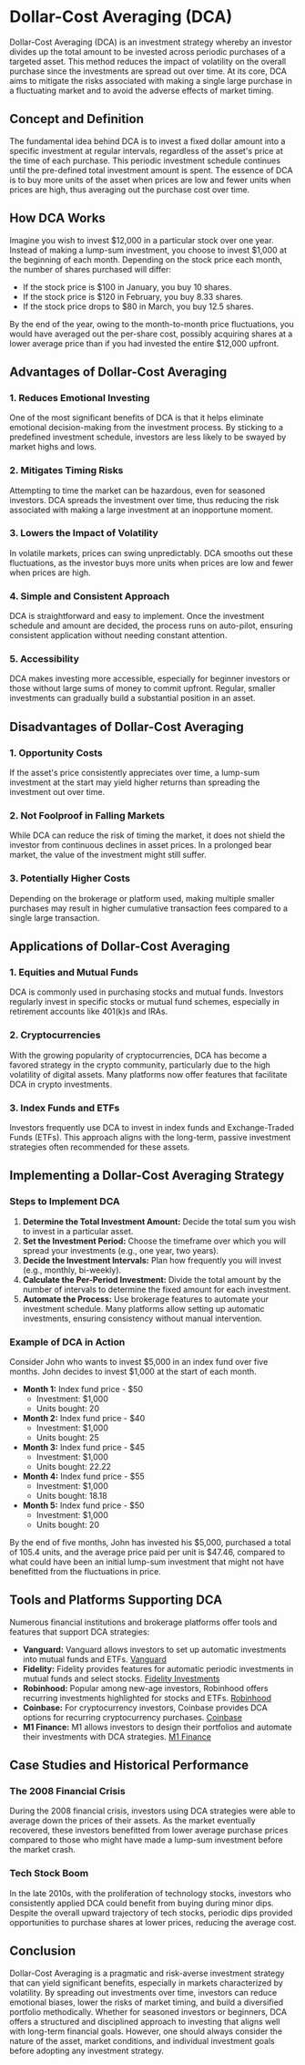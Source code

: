 # Dollar-Cost Averaging (DCA)

Dollar-Cost Averaging (DCA) is an investment strategy whereby an investor divides up the total amount to be invested across periodic purchases of a targeted asset. This method reduces the impact of volatility on the overall purchase since the investments are spread out over time. At its core, DCA aims to mitigate the risks associated with making a single large purchase in a fluctuating market and to avoid the adverse effects of market timing.

## Concept and Definition

The fundamental idea behind DCA is to invest a fixed dollar amount into a specific investment at regular intervals, regardless of the asset's price at the time of each purchase. This periodic investment schedule continues until the pre-defined total investment amount is spent. The essence of DCA is to buy more units of the asset when prices are low and fewer units when prices are high, thus averaging out the purchase cost over time.

## How DCA Works

Imagine you wish to invest $12,000 in a particular stock over one year. Instead of making a lump-sum investment, you choose to invest $1,000 at the beginning of each month. Depending on the stock price each month, the number of shares purchased will differ:
- If the stock price is $100 in January, you buy 10 shares.
- If the stock price is $120 in February, you buy 8.33 shares.
- If the stock price drops to $80 in March, you buy 12.5 shares.

By the end of the year, owing to the month-to-month price fluctuations, you would have averaged out the per-share cost, possibly acquiring shares at a lower average price than if you had invested the entire $12,000 upfront.

## Advantages of Dollar-Cost Averaging

### 1. Reduces Emotional Investing
One of the most significant benefits of DCA is that it helps eliminate emotional decision-making from the investment process. By sticking to a predefined investment schedule, investors are less likely to be swayed by market highs and lows.

### 2. Mitigates Timing Risks
Attempting to time the market can be hazardous, even for seasoned investors. DCA spreads the investment over time, thus reducing the risk associated with making a large investment at an inopportune moment.

### 3. Lowers the Impact of Volatility
In volatile markets, prices can swing unpredictably. DCA smooths out these fluctuations, as the investor buys more units when prices are low and fewer when prices are high.

### 4. Simple and Consistent Approach
DCA is straightforward and easy to implement. Once the investment schedule and amount are decided, the process runs on auto-pilot, ensuring consistent application without needing constant attention.

### 5. Accessibility
DCA makes investing more accessible, especially for beginner investors or those without large sums of money to commit upfront. Regular, smaller investments can gradually build a substantial position in an asset.

## Disadvantages of Dollar-Cost Averaging

### 1. Opportunity Costs
If the asset's price consistently appreciates over time, a lump-sum investment at the start may yield higher returns than spreading the investment out over time.

### 2. Not Foolproof in Falling Markets
While DCA can reduce the risk of timing the market, it does not shield the investor from continuous declines in asset prices. In a prolonged bear market, the value of the investment might still suffer.

### 3. Potentially Higher Costs
Depending on the brokerage or platform used, making multiple smaller purchases may result in higher cumulative transaction fees compared to a single large transaction.

## Applications of Dollar-Cost Averaging

### 1. Equities and Mutual Funds
DCA is commonly used in purchasing stocks and mutual funds. Investors regularly invest in specific stocks or mutual fund schemes, especially in retirement accounts like 401(k)s and IRAs.

### 2. Cryptocurrencies
With the growing popularity of cryptocurrencies, DCA has become a favored strategy in the crypto community, particularly due to the high volatility of digital assets. Many platforms now offer features that facilitate DCA in crypto investments.

### 3. Index Funds and ETFs
Investors frequently use DCA to invest in index funds and Exchange-Traded Funds (ETFs). This approach aligns with the long-term, passive investment strategies often recommended for these assets.

## Implementing a Dollar-Cost Averaging Strategy

### Steps to Implement DCA

1. **Determine the Total Investment Amount:** Decide the total sum you wish to invest in a particular asset.
2. **Set the Investment Period:** Choose the timeframe over which you will spread your investments (e.g., one year, two years).
3. **Decide the Investment Intervals:** Plan how frequently you will invest (e.g., monthly, bi-weekly).
4. **Calculate the Per-Period Investment:** Divide the total amount by the number of intervals to determine the fixed amount for each investment.
5. **Automate the Process:** Use brokerage features to automate your investment schedule. Many platforms allow setting up automatic investments, ensuring consistency without manual intervention.

### Example of DCA in Action

Consider John who wants to invest $5,000 in an index fund over five months. John decides to invest $1,000 at the start of each month.

- **Month 1:** Index fund price - $50
  - Investment: $1,000
  - Units bought: 20
- **Month 2:** Index fund price - $40
  - Investment: $1,000
  - Units bought: 25
- **Month 3:** Index fund price - $45
  - Investment: $1,000
  - Units bought: 22.22
- **Month 4:** Index fund price - $55
  - Investment: $1,000
  - Units bought: 18.18
- **Month 5:** Index fund price - $50
  - Investment: $1,000
  - Units bought: 20

By the end of five months, John has invested his $5,000, purchased a total of 105.4 units, and the average price paid per unit is $47.46, compared to what could have been an initial lump-sum investment that might not have benefitted from the fluctuations in price.

## Tools and Platforms Supporting DCA

Numerous financial institutions and brokerage platforms offer tools and features that support DCA strategies:

- **Vanguard:** Vanguard allows investors to set up automatic investments into mutual funds and ETFs. [Vanguard](https://investor.vanguard.com/home)
- **Fidelity:** Fidelity provides features for automatic periodic investments in mutual funds and select stocks. [Fidelity Investments](https://www.fidelity.com)
- **Robinhood:** Popular among new-age investors, Robinhood offers recurring investments highlighted for stocks and ETFs. [Robinhood](https://robinhood.com)
- **Coinbase:** For cryptocurrency investors, Coinbase provides DCA options for recurring cryptocurrency purchases. [Coinbase](https://www.coinbase.com)
- **M1 Finance:** M1 allows investors to design their portfolios and automate their investments with DCA strategies. [M1 Finance](https://www.m1finance.com)

## Case Studies and Historical Performance

### The 2008 Financial Crisis

During the 2008 financial crisis, investors using DCA strategies were able to average down the prices of their assets. As the market eventually recovered, these investors benefitted from lower average purchase prices compared to those who might have made a lump-sum investment before the market crash.

### Tech Stock Boom

In the late 2010s, with the proliferation of technology stocks, investors who consistently applied DCA could benefit from buying during minor dips. Despite the overall upward trajectory of tech stocks, periodic dips provided opportunities to purchase shares at lower prices, reducing the average cost.

## Conclusion

Dollar-Cost Averaging is a pragmatic and risk-averse investment strategy that can yield significant benefits, especially in markets characterized by volatility. By spreading out investments over time, investors can reduce emotional biases, lower the risks of market timing, and build a diversified portfolio methodically. Whether for seasoned investors or beginners, DCA offers a structured and disciplined approach to investing that aligns well with long-term financial goals. However, one should always consider the nature of the asset, market conditions, and individual investment goals before adopting any investment strategy.